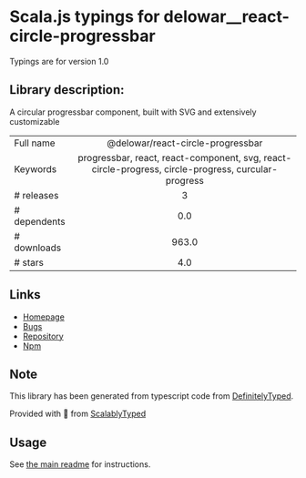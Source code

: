 
# Scala.js typings for delowar__react-circle-progressbar

Typings are for version 1.0

## Library description:
A circular progressbar component, built with SVG and extensively customizable

|                    |                 |
| ------------------ | :-------------: |
| Full name          | @delowar/react-circle-progressbar |
| Keywords           | progressbar, react, react-component, svg, react-circle-progress, circle-progress, curcular-progress |
| # releases         | 3 |
| # dependents       | 0.0 |
| # downloads        | 963.0 |
| # stars            | 4.0 |

## Links
- [Homepage](https://github.com/delowardev/react-circle-progressbar#readme)
- [Bugs](https://github.com/delowardev/react-circle-progressbar/issues)
- [Repository](https://github.com/delowardev/react-circle-progressbar)
- [Npm](https://www.npmjs.com/package/%40delowar%2Freact-circle-progressbar)
    


## Note
This library has been generated from typescript code from [DefinitelyTyped](https://definitelytyped.org).

Provided with :purple_heart: from [ScalablyTyped](https://github.com/oyvindberg/ScalablyTyped)

## Usage
See [the main readme](../../readme.md) for instructions.


